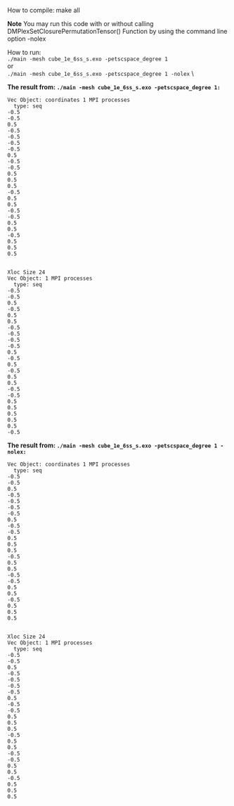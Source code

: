 How to compile:
    make all

**Note** You may run this code with or without calling DMPlexSetClosurePermutationTensor() Function
by using the command line option -nolex


How to run: \
`./main -mesh cube_1e_6ss_s.exo -petscspace_degree 1 ` \
or\
`./main -mesh cube_1e_6ss_s.exo -petscspace_degree 1 -nolex` \

**The result from: `./main -mesh cube_1e_6ss_s.exo -petscspace_degree 1:`**
```
Vec Object: coordinates 1 MPI processes
  type: seq
-0.5
-0.5
0.5
-0.5
-0.5
-0.5
-0.5
0.5
-0.5
-0.5
0.5
0.5
0.5
-0.5
0.5
0.5
-0.5
-0.5
0.5
0.5
-0.5
0.5
0.5
0.5


Xloc Size 24
Vec Object: 1 MPI processes
  type: seq
-0.5
-0.5
0.5
-0.5
0.5
0.5
-0.5
-0.5
-0.5
-0.5
0.5
-0.5
0.5
-0.5
0.5
0.5
-0.5
-0.5
0.5
0.5
0.5
0.5
0.5
-0.5
```

**The result from: `./main -mesh cube_1e_6ss_s.exo -petscspace_degree 1 -nolex:`**
```
Vec Object: coordinates 1 MPI processes
  type: seq
-0.5
-0.5
0.5
-0.5
-0.5
-0.5
-0.5
0.5
-0.5
-0.5
0.5
0.5
0.5
-0.5
0.5
0.5
-0.5
-0.5
0.5
0.5
-0.5
0.5
0.5
0.5


Xloc Size 24
Vec Object: 1 MPI processes
  type: seq
-0.5
-0.5
0.5
-0.5
-0.5
-0.5
-0.5
0.5
-0.5
-0.5
0.5
0.5
0.5
-0.5
0.5
0.5
-0.5
-0.5
0.5
0.5
-0.5
0.5
0.5
0.5
```
